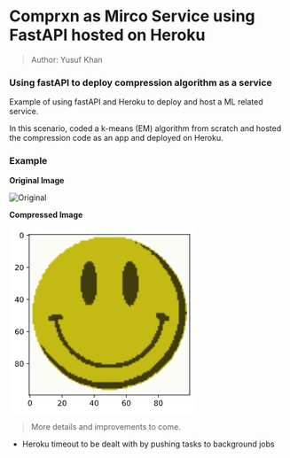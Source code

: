 # Comprxn as Mirco Service using FastAPI hosted on Heroku

> Author: Yusuf Khan

### Using fastAPI to deploy compression algorithm as a service


Example of using fastAPI and Heroku to deploy and host a ML related service.

In this scenario, coded a k-means (EM) algorithm from scratch and hosted the compression code as an app and deployed on Heroku.

### Example
**Original Image**

![Original](https://eventnook.s3.amazonaws.com/u/68110/coverimage_18042412170069_av-6643.jpg)

**Compressed Image**

![Compressed](https://raw.githubusercontent.com/yusuf-jkhan1/comprxn_srv/master/data/compressed_smiley.png?token=ARM7WNDTAGOGLW6S5PMUA5C76IZHM)

> More details and improvements to come.

- Heroku timeout to be dealt with by pushing tasks to background jobs